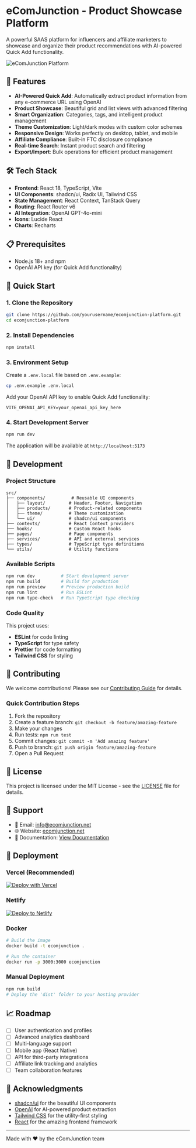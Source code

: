 
# eComJunction - Product Showcase Platform

A powerful SAAS platform for influencers and affiliate marketers to showcase and organize their product recommendations with AI-powered Quick Add functionality.

![eComJunction Platform](https://via.placeholder.com/800x400/0066CC/FFFFFF?text=eComJunction+Platform)

## 🚀 Features

- **AI-Powered Quick Add**: Automatically extract product information from any e-commerce URL using OpenAI
- **Product Showcase**: Beautiful grid and list views with advanced filtering
- **Smart Organization**: Categories, tags, and intelligent product management
- **Theme Customization**: Light/dark modes with custom color schemes
- **Responsive Design**: Works perfectly on desktop, tablet, and mobile
- **Affiliate Compliance**: Built-in FTC disclosure compliance
- **Real-time Search**: Instant product search and filtering
- **Export/Import**: Bulk operations for efficient product management

## 🛠️ Tech Stack

- **Frontend**: React 18, TypeScript, Vite
- **UI Components**: shadcn/ui, Radix UI, Tailwind CSS
- **State Management**: React Context, TanStack Query
- **Routing**: React Router v6
- **AI Integration**: OpenAI GPT-4o-mini
- **Icons**: Lucide React
- **Charts**: Recharts

## 📋 Prerequisites

- Node.js 18+ and npm
- OpenAI API key (for Quick Add functionality)

## 🚀 Quick Start

### 1. Clone the Repository

```bash
git clone https://github.com/yourusername/ecomjunction-platform.git
cd ecomjunction-platform
```

### 2. Install Dependencies

```bash
npm install
```

### 3. Environment Setup

Create a `.env.local` file based on `.env.example`:

```bash
cp .env.example .env.local
```

Add your OpenAI API key to enable Quick Add functionality:

```env
VITE_OPENAI_API_KEY=your_openai_api_key_here
```

### 4. Start Development Server

```bash
npm run dev
```

The application will be available at `http://localhost:5173`

## 🔧 Development

### Project Structure

```
src/
├── components/          # Reusable UI components
│   ├── layout/         # Header, Footer, Navigation
│   ├── products/       # Product-related components
│   ├── theme/          # Theme customization
│   └── ui/             # shadcn/ui components
├── contexts/           # React Context providers
├── hooks/              # Custom React hooks
├── pages/              # Page components
├── services/           # API and external services
├── types/              # TypeScript type definitions
└── utils/              # Utility functions
```

### Available Scripts

```bash
npm run dev          # Start development server
npm run build        # Build for production
npm run preview      # Preview production build
npm run lint         # Run ESLint
npm run type-check   # Run TypeScript type checking
```

### Code Quality

This project uses:
- **ESLint** for code linting
- **TypeScript** for type safety
- **Prettier** for code formatting
- **Tailwind CSS** for styling

## 🤝 Contributing

We welcome contributions! Please see our [Contributing Guide](CONTRIBUTING.md) for details.

### Quick Contribution Steps

1. Fork the repository
2. Create a feature branch: `git checkout -b feature/amazing-feature`
3. Make your changes
4. Run tests: `npm run test`
5. Commit changes: `git commit -m 'Add amazing feature'`
6. Push to branch: `git push origin feature/amazing-feature`
7. Open a Pull Request

## 📄 License

This project is licensed under the MIT License - see the [LICENSE](LICENSE) file for details.

## 🌟 Support

- 📧 Email: info@ecomjunction.net
- 🌐 Website: [ecomjunction.net](https://ecomjunction.net)
- 📖 Documentation: [View Documentation](src/pages/Documentation.tsx)

## 🚀 Deployment

### Vercel (Recommended)

[![Deploy with Vercel](https://vercel.com/button)](https://vercel.com/new/clone?repository-url=https://github.com/yourusername/ecomjunction-platform)

### Netlify

[![Deploy to Netlify](https://www.netlify.com/img/deploy/button.svg)](https://app.netlify.com/start/deploy?repository=https://github.com/yourusername/ecomjunction-platform)

### Docker

```bash
# Build the image
docker build -t ecomjunction .

# Run the container
docker run -p 3000:3000 ecomjunction
```

### Manual Deployment

```bash
npm run build
# Deploy the 'dist' folder to your hosting provider
```

## 📈 Roadmap

- [ ] User authentication and profiles
- [ ] Advanced analytics dashboard
- [ ] Multi-language support
- [ ] Mobile app (React Native)
- [ ] API for third-party integrations
- [ ] Affiliate link tracking and analytics
- [ ] Team collaboration features

## 🙏 Acknowledgments

- [shadcn/ui](https://ui.shadcn.com/) for the beautiful UI components
- [OpenAI](https://openai.com/) for AI-powered product extraction
- [Tailwind CSS](https://tailwindcss.com/) for the utility-first styling
- [React](https://reactjs.org/) for the amazing frontend framework

---

Made with ❤️ by the eComJunction team

